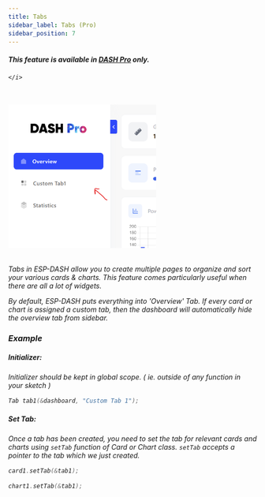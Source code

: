 ```yaml
---
title: Tabs
sidebar_label: Tabs (Pro)
sidebar_position: 7
---
```


<div className="pro-label">
    <i>
        <h4 style={{ fontWeight: '500', marginBottom: 5 }}>
             This feature is available in <a target="_blank" style={{ color: "red" }} href="https://espdash.pro">DASH Pro</a> only.
        </h4>
         
    </i>
</div>

<br/>
<br/>

<img src="/img/v4/tabs.png" alt="Concept Diagram" width="300px" />

<br/>
<br/>

Tabs in ESP-DASH allow you to create multiple pages to organize and sort your various cards & charts. This feature comes particularly useful when there are all a lot of widgets.

By default, ESP-DASH puts everything into 'Overview' Tab. If every card or chart is assigned a custom tab, then the dashboard will automatically hide the overview tab from sidebar.


### Example

##### Initializer:
Initializer should be kept in global scope. ( ie. outside of any function in your sketch )

```cpp
Tab tab1(&dashboard, "Custom Tab 1");
```

##### Set Tab:
Once a tab has been created, you need to set the tab for relevant cards and charts using `setTab` function of Card or Chart class. `setTab` accepts a pointer to the tab which we just created.

```cpp
card1.setTab(&tab1);
```

```cpp
chart1.setTab(&tab1);
```